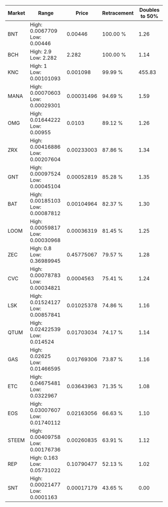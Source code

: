 | Market | Range | Price| Retracement | Doubles to 50% |
| --- | --- | --- | --- | --- |
| BNT | High: 0.0067709<br />Low: 0.00446 | 0.00446 | 100.00 % | 1.26 |
| BCH | High: 2.9<br />Low: 2.282 | 2.282 | 100.00 % | 1.14 |
| KNC | High: 1<br />Low: 0.00101093 | 0.001098 | 99.99 % | 455.83 |
| MANA | High: 0.00070603<br />Low: 0.00029301 | 0.00031496 | 94.69 % | 1.59 |
| OMG | High: 0.01644222<br />Low: 0.00955 | 0.0103 | 89.12 % | 1.26 |
| ZRX | High: 0.00416886<br />Low: 0.00207604 | 0.00233003 | 87.86 % | 1.34 |
| GNT | High: 0.00097524<br />Low: 0.00045104 | 0.00052819 | 85.28 % | 1.35 |
| BAT | High: 0.00185103<br />Low: 0.00087812 | 0.00104964 | 82.37 % | 1.30 |
| LOOM | High: 0.00059817<br />Low: 0.00030968 | 0.00036319 | 81.45 % | 1.25 |
| ZEC | High: 0.8<br />Low: 0.36989945 | 0.45775067 | 79.57 % | 1.28 |
| CVC | High: 0.00078783<br />Low: 0.00034821 | 0.0004563 | 75.41 % | 1.24 |
| LSK | High: 0.01524127<br />Low: 0.00857841 | 0.01025378 | 74.86 % | 1.16 |
| QTUM | High: 0.02422539<br />Low: 0.014524 | 0.01703034 | 74.17 % | 1.14 |
| GAS | High: 0.02625<br />Low: 0.01466595 | 0.01769306 | 73.87 % | 1.16 |
| ETC | High: 0.04675481<br />Low: 0.0322967 | 0.03643963 | 71.35 % | 1.08 |
| EOS | High: 0.03007607<br />Low: 0.01740112 | 0.02163056 | 66.63 % | 1.10 |
| STEEM | High: 0.00409758<br />Low: 0.00176736 | 0.00260835 | 63.91 % | 1.12 |
| REP | High: 0.163<br />Low: 0.05731022 | 0.10790477 | 52.13 % | 1.02 |
| SNT | High: 0.00021477<br />Low: 0.0001163 | 0.00017179 | 43.65 % | 0.00 |
